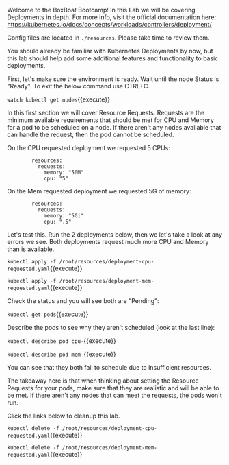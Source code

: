 Welcome to the BoxBoat Bootcamp! In this Lab we will be covering Deployments in depth. For more info, visit the official documentation here: https://kubernetes.io/docs/concepts/workloads/controllers/deployment/

Config files are located in `./resources`. Please take time to review them.

You should already be familiar with Kubernetes Deployments by now, but this lab should help add some additional features and functionality to basic deployments.

First, let's make sure the environment is ready. Wait until the node Status is "Ready". To exit the below command use CTRL+C.

`watch kubectl get nodes`{{execute}}

In this first section we will cover Resource Requests. Requests are the minimum available requirements that should be met for CPU and Memory for a pod to be scheduled on a node. If there aren't any nodes available that can handle the request, then the pod cannot be scheduled.

On the CPU requested deployment we requested 5 CPUs:

```
        resources:
          requests:
            memory: "50M"
            cpu: "5"

```

On the Mem requested deployment we requested 5G of memory:

```
        resources:
          requests:
            memory: "5Gi"
            cpu: ".5"
```

Let's test this. Run the 2 deployments below, then we let's take a look at any errors we see. Both deployments request much more CPU and Memory than is available.

`kubectl apply -f /root/resources/deployment-cpu-requested.yaml`{{execute}}

`kubectl apply -f /root/resources/deployment-mem-requested.yaml`{{execute}}

Check the status and you will see both are "Pending":

`kubectl get pods`{{execute}}

Describe the pods to see why they aren't scheduled (look at the last line):

`kubectl describe pod cpu-`{{execute}}

`kubectl describe pod mem-`{{execute}}

You can see that they both fail to schedule due to insufficient resources.

The takeaway here is that when thinking about setting the Resource Requests for your pods, make sure that they are realistic and will be able to be met. If there aren't any nodes that can meet the requests, the pods won't run.

Click the links below to cleanup this lab.

`kubectl delete -f /root/resources/deployment-cpu-requested.yaml`{{execute}}

`kubectl delete -f /root/resources/deployment-mem-requested.yaml`{{execute}}
